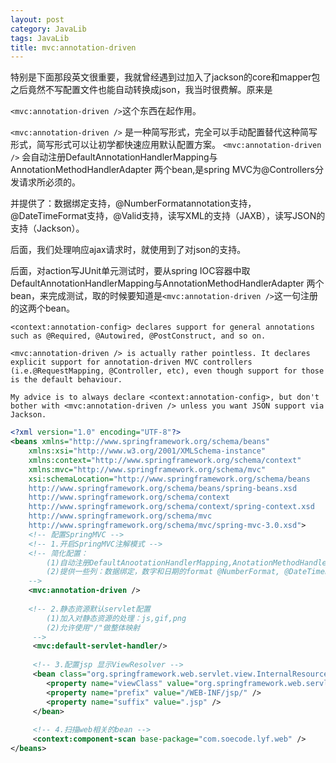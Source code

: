 ```yaml
---
layout: post
category: JavaLib
tags: JavaLib
title: mvc:annotation-driven
---
```


特别是下面那段英文很重要，我就曾经遇到过加入了jackson的core和mapper包之后竟然不写配置文件也能自动转换成json，我当时很费解。原来是

```<mvc:annotation-driven />```这个东西在起作用。

```<mvc:annotation-driven />``` 是一种简写形式，完全可以手动配置替代这种简写形式，简写形式可以让初学都快速应用默认配置方案。
```<mvc:annotation-driven />``` 会自动注册DefaultAnnotationHandlerMapping与AnnotationMethodHandlerAdapter 两个bean,是spring MVC为@Controllers分发请求所必须的。

并提供了：数据绑定支持，@NumberFormatannotation支持，@DateTimeFormat支持，@Valid支持，读写XML的支持（JAXB），读写JSON的支持（Jackson）。

后面，我们处理响应ajax请求时，就使用到了对json的支持。

后面，对action写JUnit单元测试时，要从spring IOC容器中取DefaultAnnotationHandlerMapping与AnnotationMethodHandlerAdapter 两个bean，来完成测试，取的时候要知道是```<mvc:annotation-driven />```这一句注册的这两个bean。

```
<context:annotation-config> declares support for general annotations such as @Required, @Autowired, @PostConstruct, and so on.

<mvc:annotation-driven /> is actually rather pointless. It declares explicit support for annotation-driven MVC controllers (i.e.@RequestMapping, @Controller, etc), even though support for those is the default behaviour.

My advice is to always declare <context:annotation-config>, but don't bother with <mvc:annotation-driven /> unless you want JSON support via Jackson.

```

```xml
<?xml version="1.0" encoding="UTF-8"?>
<beans xmlns="http://www.springframework.org/schema/beans"
	xmlns:xsi="http://www.w3.org/2001/XMLSchema-instance"
	xmlns:context="http://www.springframework.org/schema/context"
	xmlns:mvc="http://www.springframework.org/schema/mvc" 
	xsi:schemaLocation="http://www.springframework.org/schema/beans
	http://www.springframework.org/schema/beans/spring-beans.xsd
	http://www.springframework.org/schema/context
	http://www.springframework.org/schema/context/spring-context.xsd
	http://www.springframework.org/schema/mvc
	http://www.springframework.org/schema/mvc/spring-mvc-3.0.xsd">
	<!-- 配置SpringMVC -->
	<!-- 1.开启SpringMVC注解模式 -->
	<!-- 简化配置： 
		(1)自动注册DefaultAnootationHandlerMapping,AnotationMethodHandlerAdapter 
		(2)提供一些列：数据绑定，数字和日期的format @NumberFormat, @DateTimeFormat, xml,json默认读写支持 
	-->
	<mvc:annotation-driven />
	
	<!-- 2.静态资源默认servlet配置
		(1)加入对静态资源的处理：js,gif,png
		(2)允许使用"/"做整体映射
	 -->
	 <mvc:default-servlet-handler/>
	 
	 <!-- 3.配置jsp 显示ViewResolver -->
	 <bean class="org.springframework.web.servlet.view.InternalResourceViewResolver">
	 	<property name="viewClass" value="org.springframework.web.servlet.view.JstlView" />
	 	<property name="prefix" value="/WEB-INF/jsp/" />
	 	<property name="suffix" value=".jsp" />
	 </bean>
	 
	 <!-- 4.扫描web相关的bean -->
	 <context:component-scan base-package="com.soecode.lyf.web" />
</beans>
```